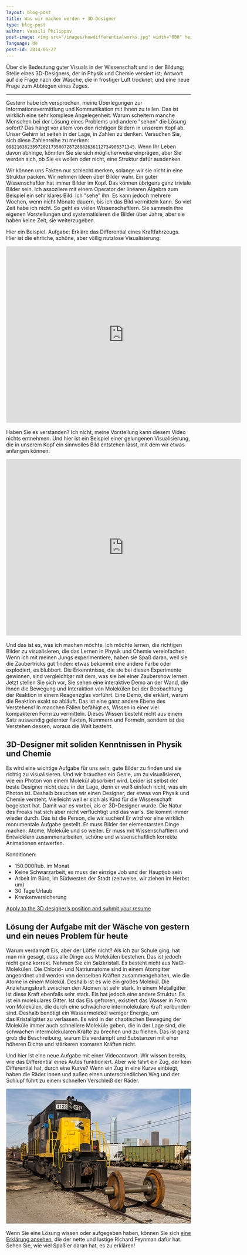 ```yaml
---
layout: blog-post
title: Was wir machen werden + 3D-Designer
type: blog-post
author: Vassili Philippov
post-image: <img src="/images/howdifferentialworks.jpg" width="600" height="400" alt="How differential works">
language: de
post-id: 2014-05-27
---
```

Über die Bedeutung guter Visuals in der Wissenschaft und in der Bildung; Stelle eines 3D-Designers, der in Physik und Chemie versiert ist; 
Antwort auf die Frage nach der Wäsche, die in frostiger Luft trocknet; und eine neue Frage zum Abbiegen eines Zuges.
<!-- more -->

---

Gestern habe ich versprochen, meine Überlegungen zur Informationsvermittlung und Kommunikation mit Ihnen zu teilen. Das ist wirklich eine sehr komplexe Angelegenheit. 
Warum scheitern manche Menschen bei der Lösung eines Problems und andere "sehen" die Lösung sofort? Das hängt vor allem von den richtigen 
Bildern in unserem Kopf ab. Unser Gehirn ist selten in der Lage, in Zahlen zu denken. 
Versuchen Sie, sich diese Zahlenreihe zu merken: <code>0982163823897202173500728728882636112734908371345</code>. 
Wenn Ihr Leben davon abhinge, könnten Sie sie sich möglicherweise einprägen, aber Sie werden sich, ob Sie es wollen oder nicht, eine Struktur dafür ausdenken.

Wir können uns Fakten nur schlecht merken, solange wir sie nicht in eine Struktur packen. Wir nehmen Ideen über Bilder wahr. 
Ein guter Wissenschaftler hat immer Bilder im Kopf. Das können übrigens ganz triviale Bilder sein. 
Ich assoziiere mit einem Operator der linearen Algebra zum Beispiel ein sehr klares Bild. Ich "sehe" ihn.
Es kann jedoch mehrere Wochen, wenn nicht Monate dauern, bis ich das Bild vermitteln kann. 
So viel Zeit habe ich nicht. So geht es vielen Wissenschaftlern. Sie sammeln ihre eigenen Vorstellungen und systematisieren die Bilder über Jahre, aber sie haben keine Zeit, sie weiterzugeben.

Hier ein Beispiel. Aufgabe: Erkläre das Differential eines Kraftfahrzeugs. Hier ist die ehrliche, schöne, aber völlig nutzlose Visualisierung:

<iframe width="640" height="480" src="http://www.youtube.com/embed/lN_xGRt_vVY?rel=0" frameborder="0" allowfullscreen></iframe>
<br/>

Haben Sie es verstanden? Ich nicht, meine Vorstellung kann diesem Video nichts entnehmen. 
Und hier ist ein Beispiel einer gelungenen Visualisierung, die in unserem Kopf ein sinnvolles Bild entstehen lässt, mit dem wir etwas anfangen können:

<iframe width="640" height="480" src="http://www.youtube.com/embed/yYAw79386WI?rel=0&start=200" frameborder="0" allowfullscreen></iframe>
<br/>

Und das ist es, was ich machen möchte. Ich möchte lernen, die richtigen Bilder zu visualisieren, die das Lernen in Physik und Chemie vereinfachen. 
Wenn ich mit meinen Jungs experimentiere, haben sie Spaß daran, weil sie die Zaubertricks gut finden: 
etwas bekommt eine andere Farbe oder explodiert, es blubbert. Die Erkenntnisse, die sie bei diesen Experimente gewinnen, 
sind vergleichbar mit dem, was sie bei einer Zaubershow lernen. Jetzt stellen Sie sich vor, Sie sehen eine interaktive Demo an der Wand, die Ihnen 
die Bewegung und Interaktion von Molekülen bei der Beobachtung der Reaktion in einem Reagenzglas vorführt. 
Eine Demo, die erklärt, warum die Reaktion exakt so abläuft. Das ist eine ganz andere Ebene des Verstehens! 
In manchen Fällen befähigt es, Wissen in einer viel kompakteren Form zu vermitteln. 
Dieses Wissen besteht nicht aus einem Satz auswendig gelernter Fakten, Nummern und Formeln, sondern ist das Verstehen dessen, woraus die Welt besteht.

## 3D-Designer mit soliden Kenntnissen in Physik und Chemie

Es wird eine wichtige Aufgabe für uns sein, gute Bilder zu finden und sie richtig zu visualisieren. Und wir brauchen ein Genie, um 
zu visualisieren, wie ein Photon von einem Molekül absorbiert wird. Leider ist selbst der beste Designer nicht dazu in der Lage, denn 
er weiß einfach nicht, was ein Photon ist. Deshalb brauchen wir einen Designer, der etwas von Physik und Chemie versteht. 
Vielleicht weil er sich als Kind für die Wissenschaft begeistert hat. Damit war es vorbei, als er 3D-Designer wurde.
Die Natur des Freaks hat sich aber nicht verflüchtigt und das war's. Sie kommt immer wieder durch. 
Das ist die Person, die wir suchen! Er wird vor eine wirklich monumentale Aufgabe gestellt. Er muss Bilder der elementarsten Dinge machen: 
Atome, Moleküle und so weiter. Er muss mit Wissenschaftlern und Entwicklern zusammenarbeiten, schöne und wissenschaftlich korrekte Animationen entwerfen.

Konditionen:

* 150.000Rub. im Monat
* Keine Schwarzarbeit, es muss der einzige Job und der Hauptjob sein
* Arbeit im Büro, im Südwesten der Stadt (zeitweise, wir ziehen im Herbst um)
* 30 Tage Urlaub
* Krankenversicherung

<a class="btn btn-primary btn-lg active" href="http://www.it-dominanta.ru/ru/resume_applications/new?vacancy_id=325" role="button">Apply to the 3D designer’s position and submit your resume</a>

## Lösung der Aufgabe mit der Wäsche von gestern und ein neues Problem für heute

Warum verdampft Eis, aber der Löffel nicht? Als ich zur Schule ging, hat man mir gesagt, dass alle Dinge aus Molekülen bestehen. 
Das ist jedoch nicht ganz korrekt. Nehmen Sie ein Salzkristall. Es besteht nicht aus NaCl-Molekülen. 
Die Chlorid- und Natriumatome sind in einem Atomgitter angeordnet und werden von denselben Kräften zusammengehalten, wie die Atome in einem Molekül. 
Deshalb ist es wie ein großes Molekül. Die Anziehungskraft zwischen den Atomen ist sehr stark. In einem Metallgitter ist diese Kraft ebenfalls sehr stark. 
Eis hat jedoch eine andere Struktur. Es ist ein molekulares Gitter. Ist das Eis gefroren, existiert das Wasser in Form von Molekülen, 
die durch eine schwächere intermolekulare Kraft verbunden sind. Deshalb benötigt ein Wassermolekül weniger Energie, um  
das Kristallgitter zu verlassen. Es wird in der chaotischen Bewegung der Moleküle immer auch schnellere Moleküle geben, die 
in der Lage sind, die schwachen intermolekularen Kräfte zu brechen und zu fliehen. Das ist ganz grob die Beschreibung, warum Eis verdampft und 
Substanzen mit einer höheren Dichte und stärkeren atomaren Kräften nicht.

Und hier ist eine neue Aufgabe mit einer Videoantwort. Wir wissen bereits, wie das Differential eines Autos funktioniert. 
Aber wie fährt ein Zug, der kein Differential hat, durch eine Kurve? Wenn ein Zug in eine Kurve einbiegt, haben die Räder innen 
und außen einen unterschiedlichen Weg und der Schlupf führt zu einem schnellen Verschleiß der Räder.

<a href="https://www.flickr.com/photos/katsrcool/12573192603"><img src="/images/trainwheels.jpg" width="600" height="367" alt="Train wheels"></a>

Wenn Sie eine Lösung wissen oder aufgegeben haben, können Sie sich <a href="http://www.youtube.com/watch?v=y7h4OtFDnYE">eine Erklärung ansehen</a>, die der nette und lustige Richard Feynman dafür hat. Sehen Sie, wie viel Spaß er daran hat, es zu erklären!